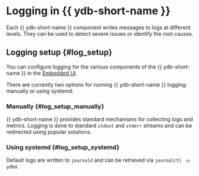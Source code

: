 # Logging in {{ ydb-short-name }}

Each {{ ydb-short-name }} component writes messages to logs at different levels. They can be used to detect severe issues or identify the root causes.

## Logging setup {#log_setup}

You can configure logging for the various components of the {{ ydb-short-name }} in the [Embedded UI](../../reference/embedded-ui/logs.md#change_log_level).

There are currently two options for running {{ ydb-short-name }} logging: manually or using systemd.

### Manually {#log_setup_manually}

{{ ydb-short-name }} provides standard mechanisms for collecting logs and metrics.
Logging is done to standard `stdout` and `stderr` streams and can be redirected using popular solutions.

### Using systemd {#log_setup_systemd}

Default logs are written to `journald` and can be retrieved via `journalctl -u ydbd`.
